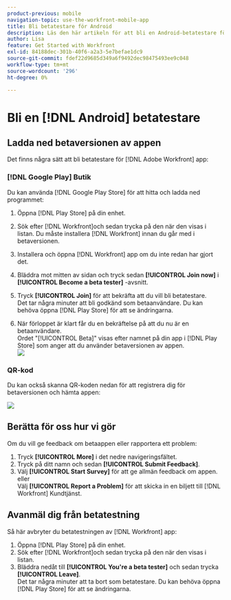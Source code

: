 ```yaml
---
product-previous: mobile
navigation-topic: use-the-workfront-mobile-app
title: Bli betatestare för Android
description: Läs den här artikeln för att bli en Android-betatestare för [!DNL Adobe Workfront] mobilapp.
author: Lisa
feature: Get Started with Workfront
exl-id: 84188dec-301b-40f6-a2a3-5e7befae1dc9
source-git-commit: fdef22d9685d349a6f9492dec98475493ee9c048
workflow-type: tm+mt
source-wordcount: '296'
ht-degree: 0%

---
```


# Bli en [!DNL Android] betatestare

## Ladda ned betaversionen av appen

Det finns några sätt att bli betatestare för [!DNL Adobe Workfront] app:

### [!DNL Google Play] Butik

Du kan använda [!DNL Google Play Store] för att hitta och ladda ned programmet:

1. Öppna [!DNL Play Store] på din enhet.
1. Sök efter [!DNL Workfront]och sedan trycka på den när den visas i listan.
Du måste installera [!DNL Workfront] innan du går med i betaversionen.
1. Installera och öppna [!DNL Workfront] app om du inte redan har gjort det.
1. Bläddra mot mitten av sidan och tryck sedan **[!UICONTROL Join now]** i **[!UICONTROL Become a beta tester]** -avsnitt.

1. Tryck **[!UICONTROL Join]** för att bekräfta att du vill bli betatestare.\
   Det tar några minuter att bli godkänd som betaanvändare. Du kan behöva öppna [!DNL Play Store] för att se ändringarna.

1. När förloppet är klart får du en bekräftelse på att du nu är en betaanvändare.\
   Ordet &quot;[!UICONTROL Beta]&quot; visas efter namnet på din app i [!DNL Play Store] som anger att du använder betaversionen av appen.\
   ![](assets/android-beta-tester-adobe-350x468.png)

### QR-kod

Du kan också skanna QR-koden nedan för att registrera dig för betaversionen och hämta appen:

![](assets/android-qr-code-350x409.png)

## Berätta för oss hur vi gör

Om du vill ge feedback om betaappen eller rapportera ett problem:

1. Tryck **[!UICONTROL More]** i det nedre navigeringsfältet.
1. Tryck på ditt namn och sedan **[!UICONTROL Submit Feedback]**.
1. Välj **[!UICONTROL Start Survey]** för att ge allmän feedback om appen.\
   eller\
   Välj **[!UICONTROL Report a Problem]** för att skicka in en biljett till [!DNL Workfront] Kundtjänst.

## Avanmäl dig från betatestning

Så här avbryter du betatestningen av [!DNL Workfront] app:

1. Öppna [!DNL Play Store] på din enhet.
1. Sök efter [!DNL Workfront]och sedan trycka på den när den visas i listan.
1. Bläddra nedåt till **[!UICONTROL You're a beta tester]** och sedan trycka **[!UICONTROL Leave]**.\
   Det tar några minuter att ta bort som betatestare. Du kan behöva öppna [!DNL Play Store] för att se ändringarna.

